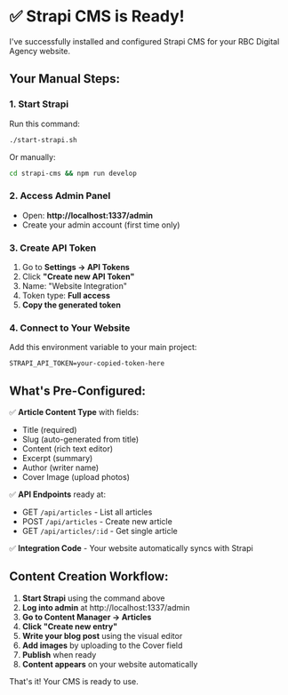 # ✅ Strapi CMS is Ready!

I've successfully installed and configured Strapi CMS for your RBC Digital Agency website.

## Your Manual Steps:

### 1. Start Strapi
Run this command:
```bash
./start-strapi.sh
```
Or manually:
```bash
cd strapi-cms && npm run develop
```

### 2. Access Admin Panel
- Open: **http://localhost:1337/admin**
- Create your admin account (first time only)

### 3. Create API Token
1. Go to **Settings → API Tokens**
2. Click **"Create new API Token"** 
3. Name: "Website Integration"
4. Token type: **Full access**
5. **Copy the generated token**

### 4. Connect to Your Website
Add this environment variable to your main project:
```
STRAPI_API_TOKEN=your-copied-token-here
```

## What's Pre-Configured:

✅ **Article Content Type** with fields:
- Title (required)
- Slug (auto-generated from title)
- Content (rich text editor)
- Excerpt (summary)
- Author (writer name)
- Cover Image (upload photos)

✅ **API Endpoints** ready at:
- GET `/api/articles` - List all articles
- POST `/api/articles` - Create new article  
- GET `/api/articles/:id` - Get single article

✅ **Integration Code** - Your website automatically syncs with Strapi

## Content Creation Workflow:

1. **Start Strapi** using the command above
2. **Log into admin** at http://localhost:1337/admin
3. **Go to Content Manager → Articles**
4. **Click "Create new entry"**
5. **Write your blog post** using the visual editor
6. **Add images** by uploading to the Cover field
7. **Publish** when ready
8. **Content appears** on your website automatically

That's it! Your CMS is ready to use.
